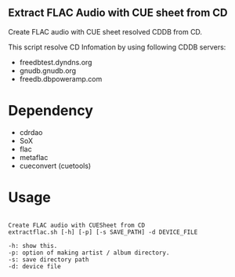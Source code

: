 Extract FLAC Audio with CUE sheet from CD
-----

Create FLAC audio with CUE sheet resolved CDDB from CD.

This script resolve CD Infomation by using following CDDB servers:

* freedbtest.dyndns.org
* gnudb.gnudb.org
* freedb.dbpoweramp.com

Dependency
=====

* cdrdao
* SoX
* flac
* metaflac
* cueconvert (cuetools)

Usage
=====

<pre><code>
Create FLAC audio with CUESheet from CD
extractflac.sh [-h] [-p] [-s SAVE_PATH] -d DEVICE_FILE

-h: show this.
-p: option of making artist / album directory.
-s: save directory path
-d: device file</code></pre>

